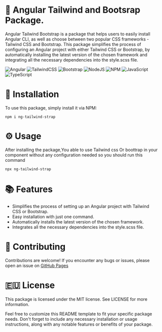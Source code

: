 # :jack_o_lantern: Angular Tailwind and Bootsrap Package.
Angular Tailwind Bootstrap is a package that helps users to easily install Angular CLI, as well as choose between two popular CSS frameworks - Tailwind CSS and Bootstrap. This package simplifies the process of configuring an Angular project with either Tailwind CSS or Bootstrap, by automatically installing the latest version of the chosen framework and integrating all the necessary dependencies into the style.scss file.

![Angular](https://img.shields.io/badge/angular-%23DD0031.svg?style=for-the-badge&logo=angular&logoColor=white)
![TailwindCSS](https://img.shields.io/badge/tailwindcss-%2338B2AC.svg?style=for-the-badge&logo=tailwind-css&logoColor=white)
![Bootstrap](https://img.shields.io/badge/bootstrap-%23563D7C.svg?style=for-the-badge&logo=bootstrap&logoColor=white)
![NodeJS](https://img.shields.io/badge/node.js-6DA55F?style=for-the-badge&logo=node.js&logoColor=white)
![NPM](https://img.shields.io/badge/NPM-%23CB3837.svg?style=for-the-badge&logo=npm&logoColor=white)
![JavaScript](https://img.shields.io/badge/javascript-%23323330.svg?style=for-the-badge&logo=javascript&logoColor=%23F7DF1E)
![TypeScript](https://img.shields.io/badge/typescript-%23007ACC.svg?style=for-the-badge&logo=typescript&logoColor=white)

# :wrench: Installation
To use this package, simply install it via NPM:
```
npm i ng-tailwind-strap

```

# :gear: Usage
After installing the package,You able to use Tailwind css Or boottrap in your component without any configuration
needed so you should run this command 
```
npx ng-tailwind-strap
```

# :books: Features
+ Simplifies the process of setting up an Angular project with Tailwind CSS or Bootstrap.
+ Easy installation with just one command.
+ Automatically installs the latest version of the chosen framework.
+ Integrates all the necessary dependencies into the style.scss file.

# :nazar_amulet: Contributing
Contributions are welcome! If you encounter any bugs or issues, please open an issue on [GitHub Pages](https://github.com/Gharib84/Ng-Tailwind)

# :eu: License
This package is licensed under the MIT license. See LICENSE for more information.

Feel free to customize this README template to fit your specific package needs. Don't forget to include any necessary installation or usage instructions, along with any notable features or benefits of your package.
